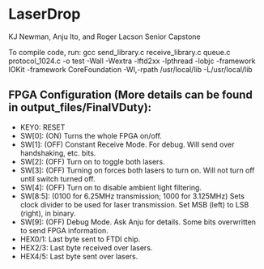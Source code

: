 # LaserDrop
KJ Newman, Anju Ito, and Roger Lacson Senior Capstone

To compile code, run:
gcc send_library.c receive_library.c queue.c protocol_1024.c -o test -Wall -Wextra -lftd2xx -lpthread -lobjc -framework IOKit -framework CoreFoundation -Wl,-rpath /usr/local/lib -L/usr/local/lib


## FPGA Configuration (More details can be found in output_files/FinalVDuty):
- KEY0: RESET
- SW[0]: (ON) Turns the whole FPGA on/off.
- SW[1]: (OFF) Constant Receive Mode. For debug. Will send over handshaking, etc. bits.
- SW[2]: (OFF) Turn on to toggle both lasers.
- SW[3]: (OFF) Turning on forces both lasers to turn on. Will not turn off until switch turned off.
- SW[4]: (OFF) Turn on to disable ambient light filtering.
- SW[8:5]: (0100 for 6.25MHz transmission; 1000 for 3.125MHz) Sets clock divider to be used for laser transmission. Set MSB (left) to LSB (right), in binary.
- SW[9]: (OFF) Debug Mode. Ask Anju for details. Some bits overwritten to send FPGA information.
- HEX0/1: Last byte sent to FTDI chip.
- HEX2/3: Last byte received over lasers.
- HEX4/5: Last byte sent over lasers.
